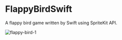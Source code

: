# FlappyBirdSwift
A flappy bird game written by Swift using SpriteKit API.


![flappy-bird-1](./raw/flappy-bird-1.gif)
